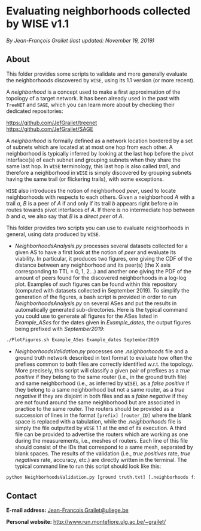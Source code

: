 # Evaluating neighborhoods collected by WISE v1.1

*By Jean-François Grailet (last updated: November 19, 2019)*

## About

This folder provides some scripts to validate and more generally evaluate the neighborhoods 
discovered by `WISE`, using its 1.1 version (or more recent).

A _neighborhood_ is a concept used to make a first approximation of the topology of a target 
network. It has been already used in the past with `TreeNET` and `SAGE`, which you can learn more 
about by checking their dedicated repositories:

https://github.com/JefGrailet/treenet<br/>
https://github.com/JefGrailet/SAGE

A _neighborhood_ is formally defined as a network location bordered by a set of subnets which are 
located at at most one hop from each other. A neighborhood is typically inferred by looking at the 
last hop before the pivot interface(s) of each subnet and grouping subnets when they share the 
same last hop. In `WISE` terminology, this last hop is also called _trail_, and therefore a 
neighborhood in `WISE` is simply discovered by grouping subnets having the same trail (or 
flickering trails), with some exceptions.

`WISE` also introduces the notion of neighborhood _peer_, used to locate neighborhoods with 
respects to each others. Given a neighborhood _A_ with a trail _a_, _B_ is a peer of _A_ if 
and only if its trail _b_ appears right before _a_ in routes towards pivot interfaces of _A_. If 
there is no intermediate hop between _b_ and _a_, we also say that _B_ is a _direct peer_ of _A_.

This folder provides two scripts you can use to evaluate neighborhoods in general, using data 
produced by `WISE`.

* _NeighborhoodsAnalysis.py_ processes several datasets collected for a given AS to have a first 
look at the notion of _peer_ and evaluate its viability. In particular, it produces two figures, 
one giving the CDF of the distance between any neighborhood and its peer(s) (the X axis 
corresponding to TTL = 0, 1, 2...) and another one giving the PDF of the amount of peers found for 
the discovered neighborhoods in a log-log plot. Examples of such figures can be found within this 
repository (computed with datasets collected in September 2019). To simplify the generation of the 
figures, a bash script is provided in order to run _NeighborhoodsAnalysis.py_ on several ASes and 
put the results in automatically generated sub-directories. Here is the typical command you 
could use to generate all figures for the ASes listed in _Example\_ASes_ for the dates given in 
_Example\_dates_, the output figures being prefixed with _September2019_:

```sh
./PlotFigures.sh Example_ASes Example_dates September2019
```

* _NeighborhoodsValidation.py_ processes one _.neighborhoods_ file and a ground truth network 
described in text format to evaluate how often the prefixes common to both files are correctly 
identified w.r.t. the topology. More precisely, this script will classify a given pair of 
prefixes as a _true positive_ if they belong to the same router (i.e., in the ground truth file) 
and same neighborhood (i.e., as inferred by `WISE`), as a _false positive_ if they belong to a 
same neighborhood but not a same router, as a _true negative_ if they are disjoint in both files 
and as a _false negative_ if they are not found around the same neighborhood but are associated 
in practice to the same router. The routers should be provided as a succession of lines in the 
format `[prefix] [router_ID]` where the blank space is replaced with a tabulation, while the 
_.neighborhoods_ file is simply the file outputted by `WISE` 1.1 at the end of its execution. A 
third file can be provided to advertise the routers which are working as one during the 
measurements, i.e., meshes of routers. Each line of this file should consist of the IDs that 
correspond to a same mesh, separated by blank spaces. The results of the validation (i.e., 
_true positives_ rate, _true negatives_ rate, accuracy, etc.) are directly written in the 
terminal. The typical command line to run this script should look like this:

```sh
python NeighborhoodsValidation.py [ground truth.txt] [.neighborhoods file] [[routers_meshes.txt]]
```

## Contact

**E-mail address:** Jean-Francois.Grailet@uliege.be

**Personal website:** http://www.run.montefiore.ulg.ac.be/~grailet/

